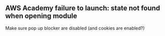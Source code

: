 ## AWS Academy failure to launch: state not found when opening module
Make sure pop up blocker are disabled (and cookies are enabled?)
